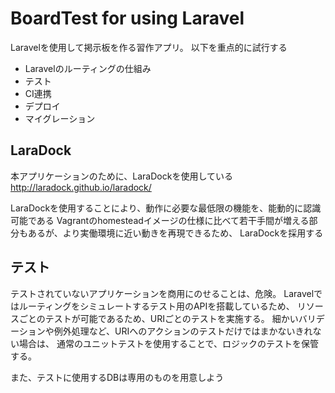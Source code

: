 # BoardTest for using Laravel

Laravelを使用して掲示板を作る習作アプリ。
以下を重点的に試行する

+ Laravelのルーティングの仕組み
+ テスト
+ CI連携
+ デプロイ
+ マイグレーション

## LaraDock

本アプリケーションのために、LaraDockを使用している
http://laradock.github.io/laradock/

LaraDockを使用することにより、動作に必要な最低限の機能を、能動的に認識可能である
Vagrantのhomesteadイメージの仕様に比べて若干手間が増える部分もあるが、より実働環境に近い動きを再現できるため、
LaraDockを採用する

## テスト

テストされていないアプリケーションを商用にのせることは、危険。
Laravelではルーティングをシミュレートするテスト用のAPIを搭載しているため、
リソースごとのテストが可能であるため、URIごとのテストを実施する。
細かいバリデーションや例外処理など、URIへのアクションのテストだけではまかないきれない場合は、
通常のユニットテストを使用することで、ロジックのテストを保管する。

また、テストに使用するDBは専用のものを用意しよう
